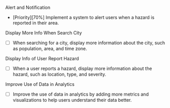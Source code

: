 Alert and Notification

- [Priority][70%] Implement a system to alert users when a hazard is reported in their area.

Display More Info When Search City

- [ ] When searching for a city, display more information about the city, such as population, area, and time zone.

Display Info of User Report Hazard

- [ ] When a user reports a hazard, display more information about the hazard, such as location, type, and severity.

Improve Use of Data in Analytics

- [ ] Improve the use of data in analytics by adding more metrics and visualizations to help users understand their data better.
